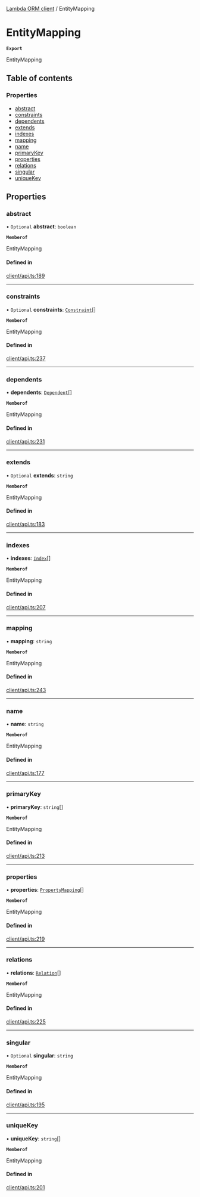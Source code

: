 [Lambda ORM client](../README.md) / EntityMapping

# EntityMapping

**`Export`**

EntityMapping

## Table of contents

### Properties

- [abstract](EntityMapping.md#abstract)
- [constraints](EntityMapping.md#constraints)
- [dependents](EntityMapping.md#dependents)
- [extends](EntityMapping.md#extends)
- [indexes](EntityMapping.md#indexes)
- [mapping](EntityMapping.md#mapping)
- [name](EntityMapping.md#name)
- [primaryKey](EntityMapping.md#primarykey)
- [properties](EntityMapping.md#properties)
- [relations](EntityMapping.md#relations)
- [singular](EntityMapping.md#singular)
- [uniqueKey](EntityMapping.md#uniquekey)

## Properties

### abstract

• `Optional` **abstract**: `boolean`

**`Memberof`**

EntityMapping

#### Defined in

[client/api.ts:189](https://github.com/FlavioLionelRita/lambdaorm-client-node/blob/c705977/src/lib/client/api.ts#L189)

___

### constraints

• `Optional` **constraints**: [`Constraint`](Constraint.md)[]

**`Memberof`**

EntityMapping

#### Defined in

[client/api.ts:237](https://github.com/FlavioLionelRita/lambdaorm-client-node/blob/c705977/src/lib/client/api.ts#L237)

___

### dependents

• **dependents**: [`Dependent`](Dependent.md)[]

**`Memberof`**

EntityMapping

#### Defined in

[client/api.ts:231](https://github.com/FlavioLionelRita/lambdaorm-client-node/blob/c705977/src/lib/client/api.ts#L231)

___

### extends

• `Optional` **extends**: `string`

**`Memberof`**

EntityMapping

#### Defined in

[client/api.ts:183](https://github.com/FlavioLionelRita/lambdaorm-client-node/blob/c705977/src/lib/client/api.ts#L183)

___

### indexes

• **indexes**: [`Index`](Index.md)[]

**`Memberof`**

EntityMapping

#### Defined in

[client/api.ts:207](https://github.com/FlavioLionelRita/lambdaorm-client-node/blob/c705977/src/lib/client/api.ts#L207)

___

### mapping

• **mapping**: `string`

**`Memberof`**

EntityMapping

#### Defined in

[client/api.ts:243](https://github.com/FlavioLionelRita/lambdaorm-client-node/blob/c705977/src/lib/client/api.ts#L243)

___

### name

• **name**: `string`

**`Memberof`**

EntityMapping

#### Defined in

[client/api.ts:177](https://github.com/FlavioLionelRita/lambdaorm-client-node/blob/c705977/src/lib/client/api.ts#L177)

___

### primaryKey

• **primaryKey**: `string`[]

**`Memberof`**

EntityMapping

#### Defined in

[client/api.ts:213](https://github.com/FlavioLionelRita/lambdaorm-client-node/blob/c705977/src/lib/client/api.ts#L213)

___

### properties

• **properties**: [`PropertyMapping`](PropertyMapping.md)[]

**`Memberof`**

EntityMapping

#### Defined in

[client/api.ts:219](https://github.com/FlavioLionelRita/lambdaorm-client-node/blob/c705977/src/lib/client/api.ts#L219)

___

### relations

• **relations**: [`Relation`](Relation.md)[]

**`Memberof`**

EntityMapping

#### Defined in

[client/api.ts:225](https://github.com/FlavioLionelRita/lambdaorm-client-node/blob/c705977/src/lib/client/api.ts#L225)

___

### singular

• `Optional` **singular**: `string`

**`Memberof`**

EntityMapping

#### Defined in

[client/api.ts:195](https://github.com/FlavioLionelRita/lambdaorm-client-node/blob/c705977/src/lib/client/api.ts#L195)

___

### uniqueKey

• **uniqueKey**: `string`[]

**`Memberof`**

EntityMapping

#### Defined in

[client/api.ts:201](https://github.com/FlavioLionelRita/lambdaorm-client-node/blob/c705977/src/lib/client/api.ts#L201)
